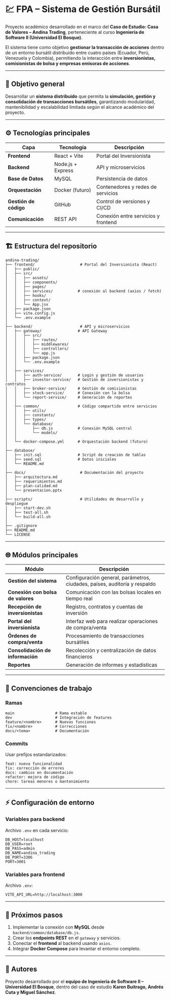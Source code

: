 # 💹 FPA – Sistema de Gestión Bursátil

Proyecto académico desarrollado en el marco del **Caso de Estudio: Casa de Valores – Andina Trading**, perteneciente al curso **Ingeniería de Software II (Universidad El Bosque)**.

El sistema tiene como objetivo **gestionar la transacción de acciones** dentro de un entorno bursátil distribuido entre cuatro países (Ecuador, Perú, Venezuela y Colombia), permitiendo la interacción entre **inversionistas, comisionistas de bolsa y empresas emisoras de acciones**.

---

## 🧩 Objetivo general

Desarrollar un **sistema distribuido** que permita la **simulación, gestión y consolidación de transacciones bursátiles**, garantizando modularidad, mantenibilidad y escalabilidad limitada según el alcance académico del proyecto.

---

## ⚙️ Tecnologías principales

| Capa | Tecnología | Descripción |
|------|-------------|-------------|
| **Frontend** | React + Vite | Portal del Inversionista |
| **Backend** | Node.js + Express | API y microservicios |
| **Base de Datos** | MySQL | Persistencia de datos |
| **Orquestación** | Docker (futuro) | Contenedores y redes de servicios |
| **Gestión de código** | GitHub | Control de versiones y CI/CD |
| **Comunicación** | REST API | Conexión entre servicios y frontend |

---

## 🏗️ Estructura del repositorio

```
andina-trading/
├── frontend/                    # Portal del Inversionista (React)
│   ├── public/
│   ├── src/
│   │   ├── assets/
│   │   ├── components/
│   │   ├── pages/
│   │   ├── services/           # conexión al backend (axios / fetch)
│   │   ├── hooks/
│   │   ├── context/
│   │   └── App.jsx
│   ├── package.json
│   ├── vite.config.js
│   └── .env.example
│
├── backend/                     # API y microservicios
│   ├── gateway/                # API Gateway
│   │   ├── src/
│   │   │   ├── routes/
│   │   │   ├── middlewares/
│   │   │   ├── controllers/
│   │   │   └── app.js
│   │   ├── package.json
│   │   └── .env.example
│   │
│   ├── services/
│   │   ├── auth-service/       # Login y gestión de usuarios
│   │   ├── investor-service/   # Gestión de inversionistas y contratos
│   │   ├── broker-service/     # Gestión de comisionistas
│   │   ├── stock-service/      # Conexión con la bolsa
│   │   └── report-service/     # Generación de reportes
│   │
│   ├── common/                 # Código compartido entre servicios
│   │   ├── utils/
│   │   ├── constants/
│   │   ├── types/
│   │   └── database/
│   │       ├── db.js           # Conexión MySQL central
│   │       └── models/
│   │
│   └── docker-compose.yml      # Orquestación backend (futuro)
│
├── database/
│   ├── init.sql                # Script de creación de tablas
│   ├── seed.sql                # Datos iniciales
│   └── README.md
│
├── docs/                        # Documentación del proyecto
│   ├── arquitectura.md
│   ├── requerimientos.md
│   ├── plan-calidad.md
│   └── presentacion.pptx
│
├── scripts/                     # Utilidades de desarrollo y despliegue
│   ├── start-dev.sh
│   ├── test-all.sh
│   └── build-all.sh
│
├── .gitignore
├── README.md
└── LICENSE
```

---

## 🌐 Módulos principales

| Módulo | Descripción |
|---------|--------------|
| **Gestión del sistema** | Configuración general, parámetros, ciudades, países, auditoría y respaldo |
| **Conexión con bolsa de valores** | Comunicación con las bolsas locales en tiempo real |
| **Recepción de inversionistas** | Registro, contratos y cuentas de inversión |
| **Portal del inversionista** | Interfaz web para realizar operaciones de compra/venta |
| **Órdenes de compra/venta** | Procesamiento de transacciones bursátiles |
| **Consolidación de información** | Recolección y centralización de datos financieros |
| **Reportes** | Generación de informes y estadísticas |

---

## 🧠 Convenciones de trabajo

### Ramas

```
main                  # Rama estable
dev                   # Integración de features
feature/<nombre>      # Nuevas funciones
fix/<nombre>          # Correcciones
docs/<tema>           # Documentación
```

### Commits

Usar prefijos estandarizados:

```
feat: nueva funcionalidad
fix: corrección de errores
docs: cambios en documentación
refactor: mejora de código
chore: tareas menores o mantenimiento
```

---

## ⚡ Configuración de entorno

### Variables para backend

Archivo `.env` en cada servicio:

```env
DB_HOST=localhost
DB_USER=root
DB_PASS=admin
DB_NAME=andina_trading
DB_PORT=3306
PORT=3001
```

### Variables para frontend

Archivo `.env`:

```env
VITE_API_URL=http://localhost:3000
```

---

## 🧩 Próximos pasos

1. Implementar la conexión con **MySQL** desde `backend/common/database/db.js`.
2. Crear los **endpoints REST** en el `gateway` y servicios.
3. Conectar el **frontend** al backend usando `axios`.
4. Integrar **Docker Compose** para levantar el entorno completo.

---

## 👥 Autores

Proyecto desarrollado por el **equipo de Ingeniería de Software II – Universidad El Bosque**, dentro del caso de estudio **Karen Buitrago, Andrés Cuta y Miguel Sánchez**.
